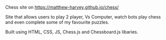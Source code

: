Chess site on https://matthew-harvey.github.io/chess/

Site that allows users to play 2 player, Vs Computer, watch bots play chess and even complete some of my favourite puzzles.

Built using HTML, CSS, JS, Chess.js and Chessboard.js libaries.
